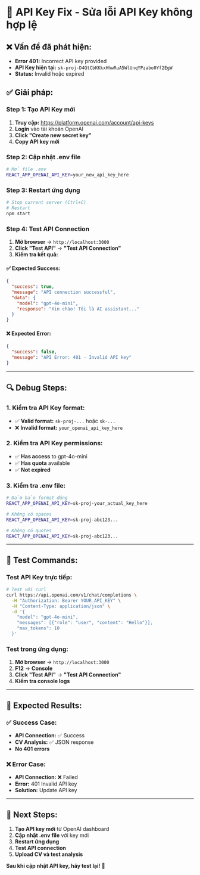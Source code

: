 # 🔑 **API Key Fix - Sửa lỗi API Key không hợp lệ**

## ❌ **Vấn đề đã phát hiện:**

- **Error 401:** Incorrect API key provided
- **API Key hiện tại:** `sk-proj-D4QtCbKKkxHhwRuA5WlUnqYPzabo0Yf2EgW`
- **Status:** Invalid hoặc expired

## ✅ **Giải pháp:**

### **Step 1: Tạo API Key mới**

1. **Truy cập:** https://platform.openai.com/account/api-keys
2. **Login** vào tài khoản OpenAI
3. **Click "Create new secret key"**
4. **Copy API key mới**

### **Step 2: Cập nhật .env file**

```bash
# Mở file .env
REACT_APP_OPENAI_API_KEY=your_new_api_key_here
```

### **Step 3: Restart ứng dụng**

```bash
# Stop current server (Ctrl+C)
# Restart
npm start
```

### **Step 4: Test API Connection**

1. **Mở browser** → `http://localhost:3000`
2. **Click "Test API"** → **"Test API Connection"**
3. **Kiểm tra kết quả:**

#### **✅ Expected Success:**

```json
{
  "success": true,
  "message": "API connection successful",
  "data": {
    "model": "gpt-4o-mini",
    "response": "Xin chào! Tôi là AI assistant..."
  }
}
```

#### **❌ Expected Error:**

```json
{
  "success": false,
  "message": "API Error: 401 - Invalid API key"
}
```

---

## 🔍 **Debug Steps:**

### **1. Kiểm tra API Key format:**

- ✅ **Valid format:** `sk-proj-...` hoặc `sk-...`
- ❌ **Invalid format:** `your_openai_api_key_here`

### **2. Kiểm tra API Key permissions:**

- ✅ **Has access** to gpt-4o-mini
- ✅ **Has quota** available
- ✅ **Not expired**

### **3. Kiểm tra .env file:**

```bash
# Đảm bảo format đúng
REACT_APP_OPENAI_API_KEY=sk-proj-your_actual_key_here

# Không có spaces
REACT_APP_OPENAI_API_KEY=sk-proj-abc123...

# Không có quotes
REACT_APP_OPENAI_API_KEY=sk-proj-abc123...
```

---

## 🧪 **Test Commands:**

### **Test API Key trực tiếp:**

```bash
# Test với curl
curl https://api.openai.com/v1/chat/completions \
  -H "Authorization: Bearer YOUR_API_KEY" \
  -H "Content-Type: application/json" \
  -d '{
    "model": "gpt-4o-mini",
    "messages": [{"role": "user", "content": "Hello"}],
    "max_tokens": 10
  }'
```

### **Test trong ứng dụng:**

1. **Mở browser** → `http://localhost:3000`
2. **F12** → **Console**
3. **Click "Test API"** → **"Test API Connection"**
4. **Kiểm tra console logs**

---

## 🎯 **Expected Results:**

### **✅ Success Case:**

- **API Connection:** ✅ Success
- **CV Analysis:** ✅ JSON response
- **No 401 errors**

### **❌ Error Case:**

- **API Connection:** ❌ Failed
- **Error:** 401 Invalid API key
- **Solution:** Update API key

---

## 🚀 **Next Steps:**

1. **Tạo API key mới** từ OpenAI dashboard
2. **Cập nhật .env file** với key mới
3. **Restart ứng dụng**
4. **Test API connection**
5. **Upload CV và test analysis**

**Sau khi cập nhật API key, hãy test lại!** 🔑
